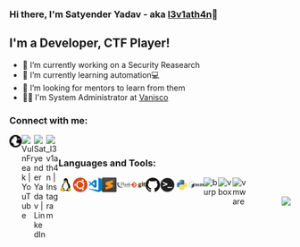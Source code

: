 

<!--
**SatyenderYadav/satyenderyadav** is a ✨ _special_ ✨ repository because its `README.md` (this file) appears on your GitHub profile.



<!-- 🔭 I’m currently working on ...
- 🌱 I’m currently learning ...
- 👯 I’m looking to collaborate on ...
- 🤔 I’m looking for help with ...
- 💬 Ask me about ...
- 📫 How to reach me: ...

-->
### Hi there, I'm Satyender Yadav - aka [l3v1ath4n][website]👋



## I'm a  Developer, CTF Player!

- 🔭 I’m currently working on a Security Reasearch
- 🌱 I’m currently learning automation💻 
- 👯 I’m looking for mentors to learn from them
- 👨‍💻 I'm System Administrator at [Vanisco][work] 



### Connect with me:

[<img align="left" alt="satyenderyadav.github.io" width="22px" src="https://raw.githubusercontent.com/iconic/open-iconic/master/svg/globe.svg" />][website]
[<img align="left" alt="VulnFreak | YouTube" width="22px" src="https://cdn.jsdelivr.net/npm/simple-icons@v3/icons/youtube.svg" />][youtube]
[<img align="left" alt="Satyender Yadav | LinkedIn" width="22px" src="https://cdn.jsdelivr.net/npm/simple-icons@v3/icons/linkedin.svg" />][linkedin]
[<img align="left" alt="_l3v1ath4n | Instagram" width="22px" src="https://cdn.jsdelivr.net/npm/simple-icons@v3/icons/instagram.svg" />][instagram]

<br />

### Languages and Tools:
<img align="left" alt="linux" width="26px" src="https://raw.githubusercontent.com/github/explore/80688e429a7d4ef2fca1e82350fe8e3517d3494d/topics/linux/linux.png" />
<img align="left" alt="Ubuntu" width="26px" src="https://raw.githubusercontent.com/github/explore/80688e429a7d4ef2fca1e82350fe8e3517d3494d/topics/ubuntu/ubuntu.png" />
<img align="left" alt="Visual Studio Code" width="26px" src="https://raw.githubusercontent.com/github/explore/80688e429a7d4ef2fca1e82350fe8e3517d3494d/topics/visual-studio-code/visual-studio-code.png" />
<img align="left" alt="sublime" width="26px" src="https://raw.githubusercontent.com/github/explore/80688e429a7d4ef2fca1e82350fe8e3517d3494d/topics/sublime-text/sublime-text.png" />
<img align="left" alt="flask" width="26px" src="https://raw.githubusercontent.com/github/explore/80688e429a7d4ef2fca1e82350fe8e3517d3494d/topics/flask/flask.png" />
<img align="left" alt="Git" width="26px" src="https://raw.githubusercontent.com/github/explore/80688e429a7d4ef2fca1e82350fe8e3517d3494d/topics/git/git.png" />
<img align="left" alt="GitHub" width="26px" src="https://raw.githubusercontent.com/github/explore/78df643247d429f6cc873026c0622819ad797942/topics/github/github.png" />
<img align="left" alt="Terminal" width="26px" src="https://raw.githubusercontent.com/github/explore/80688e429a7d4ef2fca1e82350fe8e3517d3494d/topics/terminal/terminal.png" />
<img align="left" alt="Python" width="26px" src="https://raw.githubusercontent.com/github/explore/80688e429a7d4ef2fca1e82350fe8e3517d3494d/topics/python/python.png" />
<img align="left" alt="bash" width="26px" src="https://raw.githubusercontent.com/github/explore/80688e429a7d4ef2fca1e82350fe8e3517d3494d/topics/bash/bash.png" />
<img align="left" alt="burp" width="26px" src="https://d2.alternativeto.net/dist/icons/burp-suite_125353.jpg?width=128&height=128&mode=crop&upscale=false" />
<img align="left" alt="vbox" width="26px" src="https://www.virtualbox.org/graphics/vbox_logo2_gradient.png" />
<img align="left" alt="vmware" width="26px" src="https://upload.wikimedia.org/wikipedia/commons/thumb/3/34/VMware_Workstation_11.0_icon.png/96px-VMware_Workstation_11.0_icon.png" />

<br />
<br />

<div>

<img align="right" src="https://github-readme-stats.vercel.app/api?username=SatyenderYadav&?count_private=true&show_icons=true&theme=dark&include_all_commits=true" />
</div>

[website]: https://satyenderyadav.github.io/
[youtube]: https://www.youtube.com/channel/UCe01y_RN-B-sL6ZZlnxMACA
[instagram]: https://instagram.com/_l3v1ath4n_
[linkedin]: https://www.linkedin.com/in/satyenderyadav032035/
[work]: https://vanisco.in
